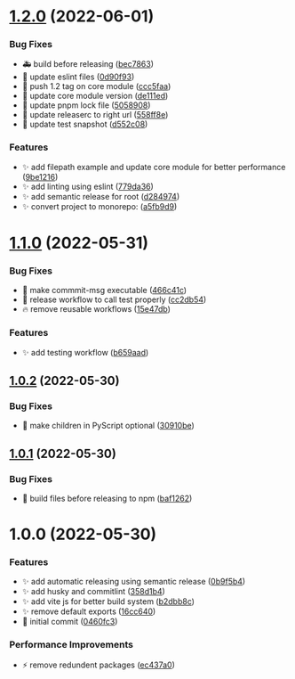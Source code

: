# [1.2.0](https://github.com/SushiWaUmai/pyscript-solid/compare/v1.1.0...v1.2.0) (2022-06-01)


### Bug Fixes

* :ambulance: build before releasing ([bec7863](https://github.com/SushiWaUmai/pyscript-solid/commit/bec78639771f6d28ec742b9a3fce1a5a5f554d2d))
* :art: update eslint files ([0d90f93](https://github.com/SushiWaUmai/pyscript-solid/commit/0d90f939c262d669959677e2ac404b0d9a622eee))
* :bookmark: push 1.2 tag on core module ([ccc5faa](https://github.com/SushiWaUmai/pyscript-solid/commit/ccc5faa01e43fc10e9e7734094f9b1d16d9b2fb3))
* :bookmark: update core module version ([de111ed](https://github.com/SushiWaUmai/pyscript-solid/commit/de111ed33106c70d85d4bbbfc159a92620705b4b))
* :bug: update pnpm lock file ([5058908](https://github.com/SushiWaUmai/pyscript-solid/commit/50589081c59ccd35ab3d29c1d8059b2318597aee))
* :bug: update releaserc to right url ([558ff8e](https://github.com/SushiWaUmai/pyscript-solid/commit/558ff8ec2e65ece2e40ce4ecbde79992bd5933d2))
* :bug: update test snapshot ([d552c08](https://github.com/SushiWaUmai/pyscript-solid/commit/d552c083c77430d9b0ca369b703035bfc70a63c8))


### Features

* :sparkles: add filepath example and update core module for better performance ([9be1216](https://github.com/SushiWaUmai/pyscript-solid/commit/9be1216cf7e120beab08c16f28251e96a0fb9516))
* :sparkles: add linting using eslint ([779da36](https://github.com/SushiWaUmai/pyscript-solid/commit/779da36013fc4592386c9aaa450d0eab58f645cf))
* :sparkles: add semantic release for root ([d284974](https://github.com/SushiWaUmai/pyscript-solid/commit/d2849742b79ff4977c53f77f1477a0bdad85700e))
* :sparkles: convert project to monorepo: ([a5fb9d9](https://github.com/SushiWaUmai/pyscript-solid/commit/a5fb9d9d646cbf24fcfdbacb3f78d2ada77a19a9))

# [1.1.0](https://github.com/SushiWaUmai/pyscript-solid/compare/v1.0.2...v1.1.0) (2022-05-31)


### Bug Fixes

* :bug: make commmit-msg executable ([466c41c](https://github.com/SushiWaUmai/pyscript-solid/commit/466c41cb5e67b20612822c8df9091a9261a1cc63))
* :bug: release workflow to call test properly ([cc2db54](https://github.com/SushiWaUmai/pyscript-solid/commit/cc2db5461c2d60f985ca869f8948a9aa51aac269))
* :fire: remove reusable workflows ([15e47db](https://github.com/SushiWaUmai/pyscript-solid/commit/15e47dba179364fcbdddd876acc840d2b587114f))


### Features

* :sparkles: add testing workflow ([b659aad](https://github.com/SushiWaUmai/pyscript-solid/commit/b659aadf92892757de7b4fcc00fb535b1713442b))

## [1.0.2](https://github.com/SushiWaUmai/pyscript-solid/compare/v1.0.1...v1.0.2) (2022-05-30)


### Bug Fixes

* :bug: make children in PyScript optional ([30910be](https://github.com/SushiWaUmai/pyscript-solid/commit/30910be1355699ecf7236f8b9a3e9516e8f62d45))

## [1.0.1](https://github.com/SushiWaUmai/pyscript-solid/compare/v1.0.0...v1.0.1) (2022-05-30)


### Bug Fixes

* :bug: build files before releasing to npm ([baf1262](https://github.com/SushiWaUmai/pyscript-solid/commit/baf126278668da088bfcaf5c5ff4e100f344265a))

# 1.0.0 (2022-05-30)


### Features

* :sparkles: add automatic releasing using semantic release ([0b9f5b4](https://github.com/SushiWaUmai/pyscript-solid/commit/0b9f5b4135e00154a140b6bc8cc8ff9d59930bd1))
* :sparkles: add husky and commitlint ([358d1b4](https://github.com/SushiWaUmai/pyscript-solid/commit/358d1b4c50a37d43177b8ea9b43a3fbeb429727f))
* :sparkles: add vite js for better build system ([b2dbb8c](https://github.com/SushiWaUmai/pyscript-solid/commit/b2dbb8cbe3d39baae6ce9038a4de003f07e8c975))
* :sparkles: remove default exports ([16cc640](https://github.com/SushiWaUmai/pyscript-solid/commit/16cc6400226a07b4b7637aa897e49eebc03dbcd6))
* :tada: initial commit ([0460fc3](https://github.com/SushiWaUmai/pyscript-solid/commit/0460fc3d77398ec8c75079c01277457c9e69dab5))


### Performance Improvements

* :zap: remove redundent packages ([ec437a0](https://github.com/SushiWaUmai/pyscript-solid/commit/ec437a0c80cce1971da9cc9affd2304be5d88745))
